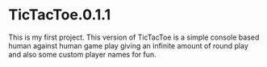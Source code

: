 # TicTacToe.0.1.1
This is my first project. This version of TicTacToe is a simple console based human against human game play giving an infinite amount of round play and also some custom player names for fun.

